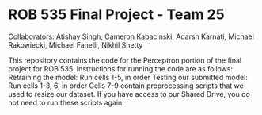 # ROB 535 Final Project - Team 25
Collaborators: Atishay Singh, Cameron Kabacinski, Adarsh Karnati, Michael Rakowiecki, Michael Fanelli, Nikhil Shetty

This repository contains the code for the Perceptron portion of the final project for ROB 535. Instructions for running the code are as follows:
Retraining the model: Run cells 1-5, in order
Testing our submitted model: Run cells 1-3, 6, in order
Cells 7-9 contain preprocessing scripts that we used to resize our dataset. If you have access to our Shared Drive, you do not need to run these scripts again.
